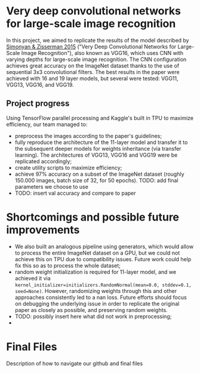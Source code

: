 # Very deep convolutional networks for large-scale image recognition 
In this project, we aimed to replicate the results of the model described by [Simonyan & Zisserman 2015](https://arxiv.org/abs/1409.1556v6) ("Very Deep Convolutional Networks for Large-Scale Image Recognition"), also known as VGG16, which uses CNN with varying depths for large-scale image recognition. The CNN configuration achieves great accuracy on the ImageNet dataset thanks to the use of sequential 3x3 convolutional filters. The best results in the paper were achieved with 16 and 19 layer models, but several were tested:  VGG11, VGG13, VGG16, and VGG19.

## Project progress 
Using TensorFlow parallel processing and Kaggle's built in TPU to maximize efficiency, our team managed to:
  - preprocess the images according to the paper's guidelines;
  - fully reproduce the architecture of the 11-layer model and transfer it to the subsequent deeper models for weights inheritance (via transfer learning). The architectures of VGG13, VGG16 and VGG19 were be replicated accordingly;
  - create utility scripts to maximize efficiency;
  - achieve 97% accuracy on a subset of the ImageNet dataset (roughly 150.000 images, batch size of 32, for 50 epochs). TODO: add final parameters we choose to use
  - TODO: insert val accuracy and compare to paper

# Shortcomings and possible future improvements  
  - We also built an analogous pipeline using generators, which would allow to process the entire ImageNet dataset on a GPU, but we could not achieve this on TPU due to compatibility issues. Future work could help fix this so as to process the whole dataset;
  - random weight initialization is required for 11-layer model, and we achieved it via `kernel_initializer=initializers.RandomNormal(mean=0.0, stddev=0.1, seed=None)`. However, randomizing weights through this and other approaches consistently led to a nan loss. Future efforts should focus on debugging the underlying issue in order to replicate the original paper as closely as possible, and preserving random weights. 
  - TODO: possibly insert here what did not work in preprocessing;
  - 



# Final Files

Description of how to navigate our github and final files 
